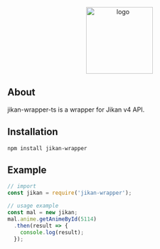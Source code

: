 
<div style="margin: 0 auto;">
</div>
<div align="center">
  <br />
    <img src="https://i.ibb.co/KwPqhkz/Jikan-wrapper-ts-icon.png" height="150" alt="logo">
</div>

## About
jikan-wrapper-ts is a wrapper for Jikan v4 API.

## Installation
```sh-session
npm install jikan-wrapper
```

## Example 
```js
// import
const jikan = require('jikan-wrapper');

// usage example
const mal = new jikan;
mal.anime.getAnimeById(5114)
  .then(result => {
    console.log(result);
  });
```